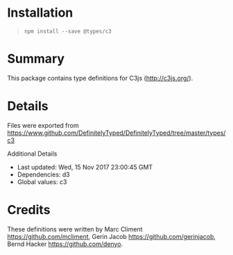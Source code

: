 # Installation
> `npm install --save @types/c3`

# Summary
This package contains type definitions for C3js (http://c3js.org/).

# Details
Files were exported from https://www.github.com/DefinitelyTyped/DefinitelyTyped/tree/master/types/c3

Additional Details
 * Last updated: Wed, 15 Nov 2017 23:00:45 GMT
 * Dependencies: d3
 * Global values: c3

# Credits
These definitions were written by Marc Climent <https://github.com/mcliment>, Gerin Jacob <https://github.com/gerinjacob>, Bernd Hacker <https://github.com/denyo>.
